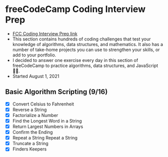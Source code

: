 # freeCodeCamp Coding Interview Prep
- [FCC Coding Interview Prep link](https://www.freecodecamp.org/learn/coding-interview-prep/)
- This section contains hundreds of coding challenges that test your knowledge of algorithms, data structures, and mathematics. It also has a number of take-home projects you can use to strengthen your skills, or add to your portfolio.
- I decided to answer one exercise every day in this section of freeCodeCamp to practice algorithms, data structures, and JavaScript 👨‍💻.
- Started August 1, 2021

## Basic Algorithm Scripting (9/16)
- [x] Convert Celsius to Fahrenheit 
- [x] Reverse a String
- [x] Factorialize a Number 
- [x] Find the Longest Word in a String 
- [x] Return Largest Numbers in Arrays
- [x] Confirm the Ending
- [x] Repeat a String Repeat a String
- [x] Truncate a String 
- [x] Finders Keepers